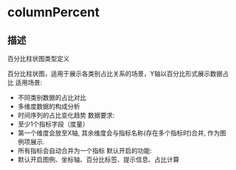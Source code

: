 # columnPercent
## 描述
百分比柱状图类型定义

百分比柱状图，适用于展示各类别占比关系的场景，Y轴以百分比形式展示数据占比
适用场景:
- 不同类别数据的占比对比
- 多维度数据的构成分析
- 时间序列的占比变化趋势
数据要求:
- 至少1个指标字段（度量）
- 第一个维度会放至X轴, 其余维度会与指标名称(存在多个指标时)合并, 作为图例项展示.
- 所有指标会自动合并为一个指标
默认开启的功能:
- 默认开启图例、坐标轴、百分比标签、提示信息、占比计算
